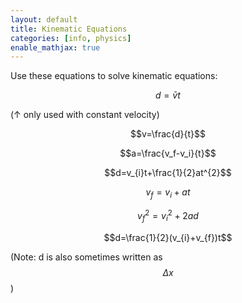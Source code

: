 ```yaml
---
layout: default
title: Kinematic Equations
categories: [info, physics]
enable_mathjax: true
---
```

Use these equations to solve kinematic equations:

$$d=\bar{v}t$$

(↑ only used with constant velocity)

$$v=\frac{d}{t}$$

$$a=\frac{v_f-v_i}{t}$$

$$d=v_{i}t+\frac{1}{2}at^{2}$$

$$v_{f}=v_{i}+at$$

$$v_{f}^{2}=v_{i}^{2}+2ad$$

$$d=\frac{1}{2}(v_{i}+v_{f})t$$

(Note: d is also sometimes written as $$\Delta x$$)
